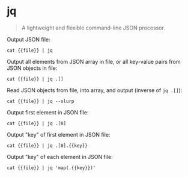 jq
==

> A lightweight and flexible command-line JSON processor.

Output JSON file:

    cat {{file}} | jq

Output all elements from JSON array in file, or all key-value pairs from JSON objects in file:

    cat {{file}} | jq .[]

Read JSON objects from file, into array, and output (inverse of `jq .[]`):

    cat {{file}} | jq --slurp

Output first element in JSON file:

    cat {{file}} | jq .[0]

Output "key" of first element in JSON file:

    cat {{file}} | jq .[0].{{key}}

Output "key" of each element in JSON file:

    cat {{file}} | jq 'map(.{{key}})'
